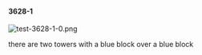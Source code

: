 #### 3628-1
![test-3628-1-0.png](https://github.com/lil-lab/nlvr/raw/master/nlvr/test/images/6/test-3628-1-0.png "test-3628-1-0.png")

there are two towers with a blue block over a blue block